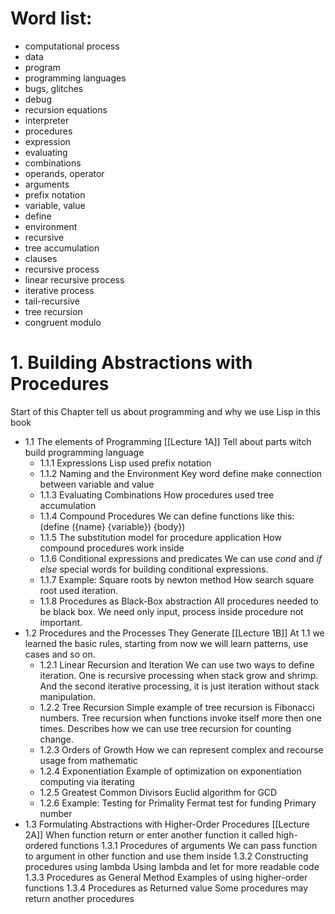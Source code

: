
# **Word list:**
- computational process
- data
- program
- programming languages
- bugs, glitches
- debug
- recursion equations
- interpreter
- procedures
- expression
- evaluating
- combinations
- operands, operator
- arguments
- prefix notation
- variable, value
- define
- environment
- recursive
- tree accumulation
- clauses
- recursive process
- linear recursive process
- iterative process
- tail-recursive
- tree recursion
- congruent modulo
# 1. Building Abstractions with Procedures
Start of this Chapter tell us about programming and why we use Lisp in this book
- 1.1 The elements of Programming
	[[Lecture 1A]]
	Tell about parts witch build programming language 
	- 1.1.1 Expressions
		Lisp used prefix notation
	- 1.1.2 Naming and the Environment
		Key word define make connection between variable and value 
	- 1.1.3 Evaluating Combinations
		How procedures used tree accumulation
	- 1.1.4 Compound Procedures
		We can define functions like this: (define ({name} {variable}) {body})
	- 1.1.5 The substitution model for procedure application
		How compound procedures work inside
	- 1.1.6 Conditional expressions and predicates
		We can use *cond* and *if else* special words for building conditional expressions.
	- 1.1.7 Example: Square roots by newton method
		How search square root used iteration.
	- 1.1.8 Procedures as Black-Box abstraction
		All procedures needed to be black box. We need only input, process inside procedure not important. 
- 1.2 Procedures and the Processes They Generate
	[[Lecture 1B]]
	At 1.1 we learned the basic rules, starting from now we will learn patterns, use cases and so on.
	- 1.2.1 Linear Recursion and Iteration
		We can use two ways to define iteration. One is recursive processing when stack grow and shrimp. And the second iterative processing, it is just iteration without stack manipulation.
	- 1.2.2 Tree Recursion
		Simple example of tree recursion is Fibonacci numbers.
		Tree recursion when functions invoke itself more then one times.
		Describes how we can use tree recursion for counting change.
	- 1.2.3 Orders of Growth
		How we can represent complex and recourse usage from mathematic
	- 1.2.4 Exponentiation
		Example of optimization on exponentiation computing via iterating 
	- 1.2.5 Greatest Common Divisors 
		Euclid algorithm for GCD
	- 1.2.6 Example: Testing for Primality
		Fermat test for funding Primary number
- 1.3 Formulating Abstractions with Higher-Order Procedures
	[[Lecture 2A]]
	When function return or enter another function it called high-ordered functions
	1.3.1 Procedures of arguments
		We can pass function to argument in other function and use them inside
	1.3.2 Constructing procedures using lambda
		Using lambda and let for more readable code
	1.3.3 Procedures as General Method
		Examples of using higher-order functions
	1.3.4 Procedures as Returned value
		Some procedures may return another procedures